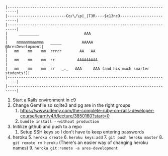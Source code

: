     |--------------------------------------------------------------------------|
    |--------------------------Co/\/\p|_|T3R----$c13nc3------------------------|
    |--------------------------------------------------------------------------| 
    |     _________                    AAA                                     |
    |    mmmmmmmmmmmm   _____         AAAAA                    @AresDevelopment|
    |   mm    mm    mm  rrrrr        AA   AA                                   |
    |   mm    mm    mm  rr          AAAAAAAAA                                  |
    |   mm    mm    mm  rr   _._   AAA     AAA (and his much smarter students!)|
    |--------------------------------------------------------------------------|
    |--------------------------------------------------------------------------|


1. Start a Rails environment in c9
2. Change Gemfile so sqlite3 and pg are in the right groups
    1. https://www.udemy.com/the-complete-ruby-on-rails-developer-course/learn/v4/t/lecture/3850160?start=0
    2. `bundle install --without production`
3. Initilize github and push to a repo
    1. Setup SSH keys so I don't have to keep entering passwords
4. heroku
    5. `heroku create`
    6. `heroku keys:add`
    7. `git push heroku master`
    8. `git remote rm heroku` (There's an easier way of changing heroku names)
    9. `heroku git:remote -a ares-development`